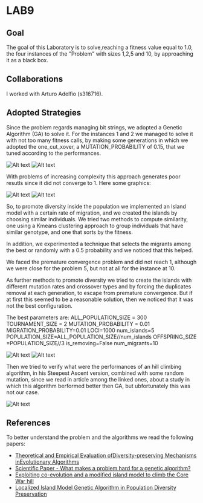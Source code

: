# LAB9
## Goal

The goal of this Laboratory is to solve,reaching a fitness value equal to 1.0, the four instances of the "Problem" with sizes 1,2,5 and 10, by approaching it as a black box.

## Collaborations
I worked with Arturo Adelfio (s316716).

## Adopted Strategies

Since the problem regards managing bit strings, we adopted a Genetic Algorithm (GA) to solve it. For the instances 1 and 2 we managed to solve it with not too many fitness calls, by making some generations in which we adopted the one_cut_xover, a MUTATION_PROBABILITY of 0.15, that we tuned according to the performances.

![Alt text](images/image.png)
![Alt text](images/image-1.png)


With problems of increasing complexity this approach generates poor resutls since it did not converge to 1. Here some graphics:

![Alt text](images/image-4.png)
![Alt text](images/image-5.png)

So, to promote diversity inside the population we implemented an Island model with a certain rate of migration, and we created the islands by choosing similar individuals. We tried two methods to compute similarity, one using a Kmeans clustering approach to group individuals that have similar genotype, and one that sorts by the fitness.

In addition, we experimented a technique that selects the migrants among the best or randomly with a 0.5 probability and we noticed that this helped. 

We faced the premature convergence problem and did not reach 1, although we were close for the problem 5, but not at all for the instance at 10.

As further methods to promote diversity we tried to create the islands with different mutation rates and crossover types and by forcing the duplicates removal at each generation, to escape from premature convergence. But if at first this seemed to be a reasonable solution, then we noticed that it was not the best configuration.

The best parameters are:
ALL_POPULATION_SIZE = 300
TOURNAMENT_SIZE = 2
MUTATION_PROBABILITY = 0.01
MIGRATION_PROBABILITY=0.01
LOCI=1000
num_islands=5
POPULATION_SIZE=ALL_POPULATION_SIZE//num_islands
OFFSPRING_SIZE =POPULATION_SIZE//3
is_removing=False
num_migrants=10

![Alt text](images/image-2.png)
![Alt text](images/image-3.png)


Then we tried to verify what were the performances of an hill climbing algorithm, in his Steepest Ascent version, combined with some random mutation, since we read in article among the linked ones, about a study in which this algorithm berformed better then GA, but ubfortunately this was not our case.

![Alt text](images/image-6.png)

## References

To better understand the problem and the algorithms we read the following papers:

- [Theoretical and Empirical Evaluation ofDiversity-preserving Mechanisms inEvolutionary Algorithms](https://core.ac.uk/reader/189841880)
- [Scientific Paper - What makes a problem hard for a genetic algorithm?](https://link.springer.com/article/10.1007/BF00993046)
- [Exploiting co-evolution and a modified island model to climb the Core War hill](https://ieeexplore.ieee.org/document/1299947)
- [Localized Island Model Genetic Algorithm in Population Diversity Preservation](https://www.researchgate.net/publication/321795647_Localized_Island_Model_Genetic_Algorithm_in_Population_Diversity_Preservation)